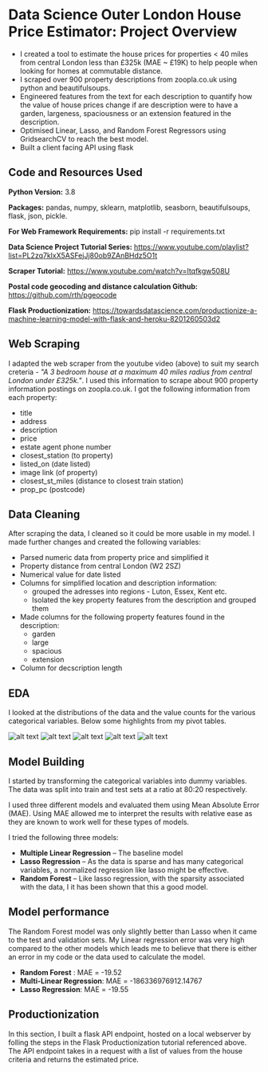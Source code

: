 # Data Science Outer London House Price Estimator: Project Overview
* I created a tool to estimate the house prices for properties < 40 miles from central London less than £325k (MAE ~ £19K) to help people when looking for homes at commutable distance.
* I scraped over 900 property descriptions from zoopla.co.uk using python and beautifulsoups.
* Engineered features from the text for each description to quantify how the value of house prices change if are description were to have a garden, largeness, spaciousness or an extension featured in the description.
* Optimised Linear, Lasso, and Random Forest Regressors using GridsearchCV to reach the best model.
* Built a client facing API using flask

## Code and Resources Used
**Python Version:** 3.8

**Packages:** pandas, numpy, sklearn, matplotlib, seasborn, beautifulsoups, flask, json, pickle.

**For Web Framework Requirements:** pip install -r requirements.txt

**Data Science Project Tutorial Series:** https://www.youtube.com/playlist?list=PL2zq7klxX5ASFejJj80ob9ZAnBHdz5O1t

**Scraper Tutorial:** https://www.youtube.com/watch?v=Itqfkgw508U

**Postal code geocoding and distance calculation Github:** https://github.com/rth/pgeocode

**Flask Productionization:** https://towardsdatascience.com/productionize-a-machine-learning-model-with-flask-and-heroku-8201260503d2

## Web Scraping
I adapted the web scraper from the youtube video (above) to suit my search creteria - *"A 3 bedroom house at a maximum 40 miles radius from central London under £325k."*. I used this information to scrape about 900 property information postings on zoopla.co.uk. I got the following information from each property:
* title 
* address 
* description 
* price 
* estate agent phone number
* closest_station (to property)
* listed_on (date listed) 
* image link (of property)
* closest_st_miles (distance to closest train station)
* prop_pc (postcode) 

## Data Cleaning

After scraping the data, I cleaned so it could be more usable in my model. I made further changes and created the following variables: 
* Parsed numeric data from property price and simplified it
* Property distance from central London (W2 2SZ) 
* Numerical value for date listed 
* Columns for simplified location and description information:
  * grouped the adresses into regions - Luton, Essex, Kent etc.
  * Isolated the key property features from the description and grouped them  
* Made columns for the following property features found in the description:
  * garden 
  * large 
  * spacious 
  * extension 
* Column for decscription length

## EDA

I looked at the distributions of the data and the value counts for the various categorical variables. Below some highlights from my pivot tables.

![alt text](https://github.com/TKEnganeer/ds_zoop_proj/blob/master/hp_correlation_visual.PNG "Correlations")
![alt text](https://github.com/TKEnganeer/ds_zoop_proj/blob/master/price_by_location.PNG "Price by Location")
![alt text](https://github.com/TKEnganeer/ds_zoop_proj/blob/master/property_feature_distribution.PNG "Number of properties with features")
![alt text](https://github.com/TKEnganeer/ds_zoop_proj/blob/master/property_location_distribution.PNG "Number of properties by location")
![alt text](https://github.com/TKEnganeer/ds_zoop_proj/blob/master/property_type_distribution.PNG "Number of properties types")


## Model Building 

I started by transforming the categorical variables into dummy variables. The data was split into train and test sets at a ratio at 80:20 respectively.   

I used three different models and evaluated them using Mean Absolute Error (MAE). Using MAE allowed me to interpret the results with relative ease as they are known to work well for these types of models.   

I tried the following three models:
*	**Multiple Linear Regression** – The baseline model
*	**Lasso Regression** – As the data is sparse and has many categorical variables,  a normalized regression like lasso might be effective.
*	**Random Forest** – Like lasso regression, with the sparsity associated with the data, I it has been shown that this a good model. 

## Model performance
The Random Forest model was only slightly better than Lasso when it came to the test and validation sets. My Linear regression error was very high compared to the other models which leads me to believe that there is either an error in my code or the data used to calculate the model.
*	**Random Forest** : MAE = -19.52
*	**Multi-Linear Regression**: MAE = -186336976912.14767
*	**Lasso Regression**: MAE = -19.55

## Productionization 
In this section, I built a flask API endpoint, hosted on a local webserver by folling the steps in the Flask Productionization tutorial referenced above. The API endpoint takes in a request with a list of values from the house criteria and returns the estimated price. 

